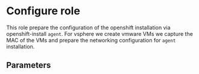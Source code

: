 # Configure role

This role prepare the configuration of the openshift installation via openshift-install `agent`.
For vsphere we create vmware VMs we capture the MAC of the VMs and prepare the networking
configuration for `agent` installation.

## Parameters
